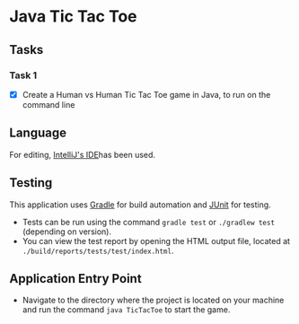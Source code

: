 # Java Tic Tac Toe

## Tasks

### Task 1
- [X] Create a Human vs Human Tic Tac Toe game in Java, to run on the command line

## Language
For editing, [IntelliJ's IDE](https://www.jetbrains.com/idea/)has been used.

## Testing
This application uses [Gradle](https://docs.gradle.org/current/userguide/what_is_gradle.html) for build automation and [JUnit](https://junit.org/junit5/) for testing.
- Tests can be run using the command `gradle test` or `./gradlew test` (depending on version).
- You can view the test report by opening the HTML output file, located at `./build/reports/tests/test/index.html`.

## Application Entry Point
- Navigate to the directory where the project is located on your machine and run the command `java TicTacToe` to start the game.
